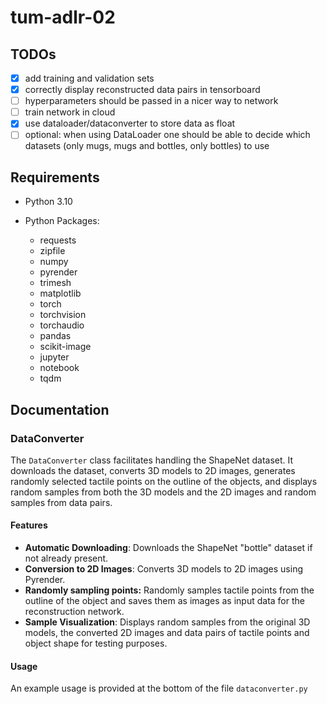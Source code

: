 # tum-adlr-02

## TODOs

- [x] add training and validation sets
- [x] correctly display reconstructed data pairs in tensorboard
- [ ] hyperparameters should be passed in a nicer way to network
- [ ] train network in cloud
- [x] use dataloader/dataconverter to store data as float 
- [ ] optional: when using DataLoader one should be able to decide which datasets (only mugs, mugs and bottles, only bottles) to use

## Requirements

- Python 3.10

- Python Packages:
  - requests
  - zipfile
  - numpy
  - pyrender
  - trimesh
  - matplotlib
  - torch
  - torchvision
  - torchaudio
  - pandas
  - scikit-image
  - jupyter
  - notebook
  - tqdm

## Documentation

### DataConverter

The `DataConverter` class facilitates handling the ShapeNet dataset. 
It downloads the dataset, converts 3D models to 2D images, generates randomly selected tactile points on the outline of the objects, and displays random samples from both the 3D models and the 2D images and random samples from data pairs.

#### Features

- **Automatic Downloading**: Downloads the ShapeNet "bottle" dataset if not already present.
- **Conversion to 2D Images**: Converts 3D models to 2D images using Pyrender.
- **Randomly sampling points:** Randomly samples tactile points from the outline of the object and saves them as images as input data for the reconstruction network.
- **Sample Visualization**: Displays random samples from the original 3D models, the converted 2D images and data pairs of tactile points and object shape for testing purposes. 

#### Usage

An example usage is provided at the bottom of the file `dataconverter.py`

